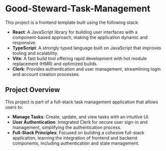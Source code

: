 # Good-Steward-Task-Management

This project is a frontend template built using the following stack:

- **React**: A JavaScript library for building user interfaces with a component-based approach, making the application dynamic and responsive.
- **TypeScript**: A strongly typed language built on JavaScript that improves tooling and scalability.
- **Vite**: A fast build tool offering rapid development with hot module replacement (HMR) and optimized builds.
- **Clerk**: Provides authentication and user management, streamlining login and account creation processes.

## Project Overview

This project is part of a full-stack task management application that allows users to:

- **Manage Tasks**: Create, update, and view tasks with an intuitive UI.
- **User Authentication**: Integrated Clerk for secure user sign-in and management, simplifying the authentication process.
- **Full-Stack Principles**: Focused on building a cohesive full-stack application, learning the integration of frontend and backend components, including authentication and state management.

